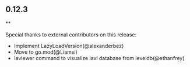 ## 0.12.3

\*\*

Special thanks to external contributors on this release:

- Implement LazyLoadVersion(@alexanderbez)
- Move to go.mod(@Liamsi)
- Iaviewer command to visualize iavl database from leveldb(@ethanfrey)
